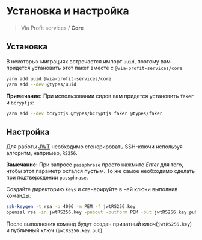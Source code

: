 # Установка и настройка

> Via Profit services / **Core**

## Установка

В некоторых миграциях встречается импорт `uuid`, поэтому вам придется установить этот пакет вместе с `@via-profit-services/core`

```bash
yarn add uuid @via-profit-services/core
yarn add --dev @types/uuid
```

**Примечание:** При использовании сидов вам придется установить `faker` и `bcryptjs`:

```bash
yarn add --dev bcryptjs @types/bcryptjs faker @types/faker
```

## Настройка

Для работы [JWT](https://github.com/auth0/node-jsonwebtoken) необходимо сгенерировать SSH-ключи используя алгоритм, например, `RS256`.

**Замечание:** При запросе `passphrase` просто нажмите _Enter_ для того, чтобы этот параметр остался пустым. То же самое необходимо сделать при подтверждении `passphrase`.

Создайте директорию `keys` и сгенерируйте в ней ключи выполнив команды:

```bash
ssh-keygen -t rsa -b 4096 -m PEM -f jwtRS256.key
openssl rsa -in jwtRS256.key -pubout -outform PEM -out jwtRS256.key.pub
```

После выполнения команд будут создан приватный ключ(`jwtRS256.key`) и публичный ключ (`jwtRS256.key.pub`)